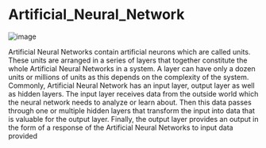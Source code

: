 # Artificial_Neural_Network

![image](https://user-images.githubusercontent.com/89402986/133886647-dbaa9cbc-8c25-4885-a3f4-46e7af0656b4.png)

Artificial Neural Networks contain artificial neurons which are called units. These units are arranged in a series of layers that together constitute the whole Artificial Neural Networks in a system. A layer can have only a dozen units or millions of units as this depends on the complexity of the system. Commonly, Artificial Neural Network has an input layer, output layer as well as hidden layers. The input layer receives data from the outside world which the neural network needs to analyze or learn about. Then this data passes through one or multiple hidden layers that transform the input into data that is valuable for the output layer. Finally, the output layer provides an output in the form of a response of the Artificial Neural Networks to input data provided
